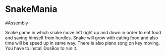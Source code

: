 # SnakeMania
#Assembly

Snake game in which snake move left right up and down in order to eat food and saving himself from hurdles. Snake will grow with eating food and also time will be speed up in same way. There is also piano song on key moving. You have to install DosBox to run it.
